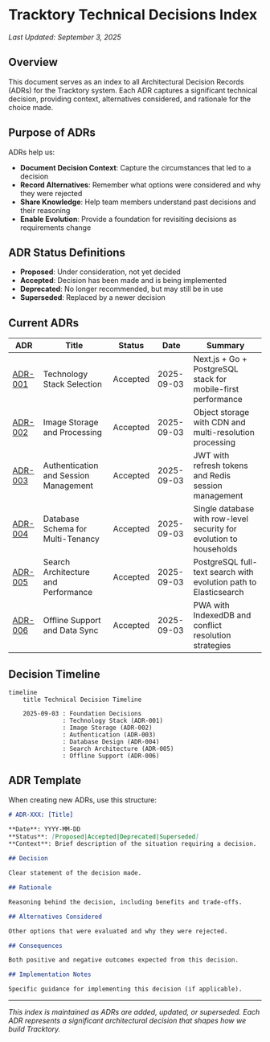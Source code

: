 # Tracktory Technical Decisions Index

_Last Updated: September 3, 2025_

## Overview

This document serves as an index to all Architectural Decision Records (ADRs) for the Tracktory system. Each ADR captures a significant technical decision, providing context, alternatives considered, and rationale for the choice made.

## Purpose of ADRs

ADRs help us:

- **Document Decision Context**: Capture the circumstances that led to a decision
- **Record Alternatives**: Remember what options were considered and why they were rejected
- **Share Knowledge**: Help team members understand past decisions and their reasoning
- **Enable Evolution**: Provide a foundation for revisiting decisions as requirements change

## ADR Status Definitions

- **Proposed**: Under consideration, not yet decided
- **Accepted**: Decision has been made and is being implemented
- **Deprecated**: No longer recommended, but may still be in use
- **Superseded**: Replaced by a newer decision

## Current ADRs

<!-- prettier-ignore -->
| ADR | Title | Status | Date | Summary |
|-----|-------|--------|------|---------|
| [ADR-001](./technical-decisions/adr-001-technology-stack.md) | Technology Stack Selection | Accepted | 2025-09-03 | Next.js + Go + PostgreSQL stack for mobile-first performance |
| [ADR-002](./technical-decisions/adr-002-image-storage.md) | Image Storage and Processing | Accepted | 2025-09-03 | Object storage with CDN and multi-resolution processing |
| [ADR-003](./technical-decisions/adr-003-authentication.md) | Authentication and Session Management | Accepted | 2025-09-03 | JWT with refresh tokens and Redis session management |
| [ADR-004](./technical-decisions/adr-004-database-design.md) | Database Schema for Multi-Tenancy | Accepted | 2025-09-03 | Single database with row-level security for evolution to households |
| [ADR-005](./technical-decisions/adr-005-search-architecture.md) | Search Architecture and Performance | Accepted | 2025-09-03 | PostgreSQL full-text search with evolution path to Elasticsearch |
| [ADR-006](./technical-decisions/adr-006-offline-support.md) | Offline Support and Data Sync | Accepted | 2025-09-03 | PWA with IndexedDB and conflict resolution strategies |

## Decision Timeline

```mermaid
timeline
    title Technical Decision Timeline

    2025-09-03 : Foundation Decisions
               : Technology Stack (ADR-001)
               : Image Storage (ADR-002)
               : Authentication (ADR-003)
               : Database Design (ADR-004)
               : Search Architecture (ADR-005)
               : Offline Support (ADR-006)
```

## ADR Template

When creating new ADRs, use this structure:

```markdown
# ADR-XXX: [Title]

**Date**: YYYY-MM-DD  
**Status**: [Proposed|Accepted|Deprecated|Superseded]  
**Context**: Brief description of the situation requiring a decision.

## Decision

Clear statement of the decision made.

## Rationale

Reasoning behind the decision, including benefits and trade-offs.

## Alternatives Considered

Other options that were evaluated and why they were rejected.

## Consequences

Both positive and negative outcomes expected from this decision.

## Implementation Notes

Specific guidance for implementing this decision (if applicable).
```

---

_This index is maintained as ADRs are added, updated, or superseded. Each ADR represents a significant architectural decision that shapes how we build Tracktory._
